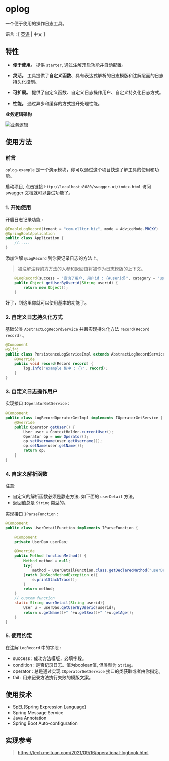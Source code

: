 # oplog

一个便于使用的操作日志工具。

语言 : <span style="text-align:right;">[ <a href="https://github.com/elltor/oplog">英语</a> | 中文 ]</span>

## 特性

- **便于使用。** 提供 `starter`, 通过注解开启功能并自动配置。

- **灵活。** 工具提供了**自定义函数**、具有表达式解析的日志模版和注解层面的日志持久化控制。

- **可扩展。** 提供了自定义函数、自定义日志操作用户、自定义持久化日志方式。

- **性能。** 通过异步和缓存的方式提升处理性能。

**业务逻辑架构**

![业务逻辑](https://oss.elltor.com/uploads/2021/bde9c178c76e131cefae3e7d7fcf428993663_1635345437328.png)

## 使用方法

### 前言

`oplog-example` 是一个演示模块，你可以通过这个项目快速了解工具的使用和功能。

启动项目, 点击链接 `http://localhost:8080/swagger-ui/index.html` 访问 swagger 文档就可以尝试功能了。

### 1. 开始使用

开启日志记录功能 :

```java
@EnableLogRecord(tenant = "com.elltor.biz", mode = AdviceMode.PROXY)
@SpringBootApplication
public class Application {
    //.....
}
```

添加注解 `@LogRecord` 到你要记录日志的方法上。

> 被注解注释的方方法的入参和返回值将被作为日志模版的上下文。
> 
```java
    @LogRecord(success = "查询了用户, 用户id : {#userid}", category = "user")
    public Object getUserByUserid(String userid) {
        return new Object();
    }
```

好了，到这里你就可以使用基本的功能了。

### 2. 自定义日志持久化方式

基础父类 `AbstractLogRecordService` 并且实现持久化方法 `record(Record record)` 。

```java
@Component
@Slf4j
public class PersistenceLogServiceImpl extends AbstractLogRecordService {
    @Override
    public void record(Record record) {
        log.info("example 包中 : {}", record);
    }
}
```

### 3. 自定义日志操作用户

实现接口 `IOperatorGetService` :

```java
@Component
public class LogRecordOperatorGetImpl implements IOperatorGetService {
    @Override
    public Operator getUser() {
        User user = ContextHolder.currentUser();
        Operator op = new Operator();
        op.setUsername(user.getUsername());
        op.setName(user.getName());
        return op;
    }
}
```

### 4. 自定义解析函数

注意:
* 自定义的解析函数必须是静态方法. 如下面的 `userDetail` 方法。
* 返回值总是 `String` 类型的。

实现接口 `IParseFunction` :

```java
@Component
public class UserDetailFunction implements IParseFunction {
    
    @Component
    private UserDao userDao;
    
    @Override
    public Method functionMethod() {
        Method method = null;
        try{
            method = UserDetailFunction.class.getDeclaredMethod("userDetail", String.class);
        }catch (NoSuchMethodException e){
            e.printStackTrace();
        }
        return method;
    }
    // custom function
    static String userDetail(String userid){
        User u = userDao.getUserByUserid(userid);
        return u.getName()+" "+u.getSex()+" "+u.getAge();
    }
}
```

### 5. 使用约定

在注解 `LogRecord` 中的字段 :

* success : 成功方法模版，必填字段。
* condition : 是否记录日志。值为boolean值, 但类型为 `String`。
* operator : 总是通过实现 `IOperatorGetService` 接口的类获取或者由你指定。
* fail : 用来记录方法执行失败的模版文案。


## 使用技术

* SpEL(Spring Expression Language)
* Spring Message Service
* Java Annotation
* Spring Boot Auto-configuration

## 实现参考

> https://tech.meituan.com/2021/09/16/operational-logbook.html
